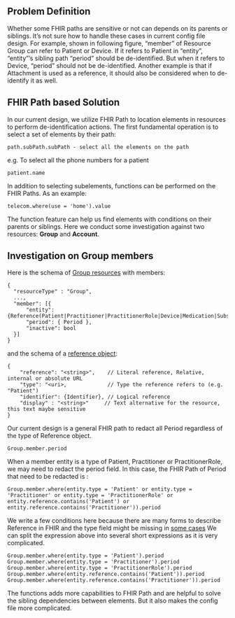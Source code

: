 ## Problem Definition
Whether some FHIR paths are sensitive or not can depends on its parents or siblings. 
It’s not sure how to handle these cases in current config file design. 
For example, shown in following figure, “member” of Resource Group can refer to Patient or Device. 
If it refers to Patient in “entity”, “entity”’s sibling path “period” should be de-identified. 
But when it refers to Device, “period” should not be de-identified. 
Another example is that if Attachment is used as a reference, 
it should also be considered when to de-identify it as well.
## FHIR Path based Solution
In our current design, we utilize FHIR Path to location elements in resources to perform de-identification actions. 
The first fundamental operation is to select a set of elements by their path:
```
path.subPath.subPath - select all the elements on the path
``` 
e.g. To select all the phone numbers for a patient

```
patient.name
```

In addition to selecting subelements, functions can be performed on the FHIR Paths.
As an example:
```
telecom.where(use = 'home').value
```
The function feature can help us find elements with conditions on their parents or siblings. Here we conduct some investigation against two resources: **Group** and **Account**.

## Investigation on Group members
Here is the schema of [Group resources](https://www.hl7.org/fhir/group.html) with members:
```
{
  "resourceType" : "Group",
  ...,
  "member": [{
      "entity": {Reference(Patient|Practitioner|PractitionerRole|Device|Medication|Substance|Group)},
      "period": { Period },
      "inactive": bool
  }]
}
```
and the schema of a [reference object](https://www.hl7.org/fhir/references.html#Reference):
```
{
    "reference": "<string>",    // Literal reference, Relative, internal or absolute URL
    "type": "<uri>,             // Type the reference refers to (e.g. "Patient")
    "identifier": {Identifier}, // Logical reference
    "display" : "<string>"     // Text alternative for the resource, this text maybe sensitive
}
```
Our current design is a general FHIR path to redact all Period regardless of the type of Reference object. 
```
Group.member.period
```

When a member entity is a type of Patient, Practitioner or PractitionerRole, we may need to redact the period field. 
In this case, the FHIR Path of Period that need to be redacted is :
```
Group.member.where(entity.type = 'Patient' or entity.type = 'Practitioner' or entity.type = 'PractitionerRole' or entity.reference.contains('Patient') or entity.reference.contains('Practitioner')).period
```
We write a few conditions here because there are many forms to describe Reference in FHIR and the type field might be missing in [some cases](https://www.hl7.org/fhir/group-example-member.json.html)
We can split the expression above into several short expressions as it is very complicated.
```
Group.member.where(entity.type = 'Patient').period
Group.member.where(entity.type = 'Practitioner').period
Group.member.where(entity.type = 'PractitionerRole').period
Group.member.where(entity.reference.contains('Patient')).period
Group.member.where(entity.reference.contains('Practitioner')).period
```
The functions adds more capabilities to FHIR Path and are helpful to solve the sibling dependencies between elements. But it also makes the config file more complicated.
